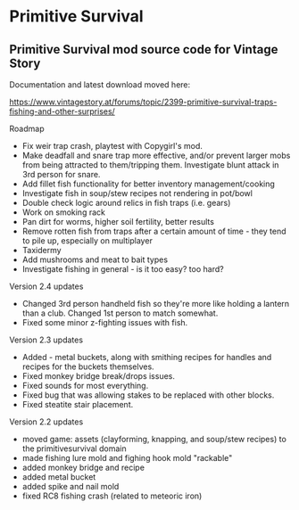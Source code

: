 # Primitive Survival

<h2>Primitive Survival mod source code for Vintage Story</h2>

Documentation and latest download moved here:

https://www.vintagestory.at/forums/topic/2399-primitive-survival-traps-fishing-and-other-surprises/


Roadmap

 - Fix weir trap crash, playtest with Copygirl's mod.
 - Make deadfall and snare trap more effective, and/or prevent larger mobs from being attracted to them/tripping them.  Investigate blunt attack in 3rd person for snare.
 - Add fillet fish functionality for better inventory management/cooking
 - Investigate fish in soup/stew recipes not rendering in pot/bowl
 - Double check logic around relics in fish traps (i.e. gears)
 - Work on smoking rack
 - Pan dirt for worms, higher soil fertility, better results
 - Remove rotten fish from traps after a certain amount of time - they tend to pile up, especially on multiplayer
 - Taxidermy
 - Add mushrooms and meat to bait types
 - Investigate fishing in general - is it too easy?  too hard?  
 
Version 2.4 updates

 - Changed 3rd person handheld fish so they're more like holding a lantern than a club.  Changed 1st person to match somewhat.
 - Fixed some minor z-fighting issues with fish.

Version 2.3 updates

 - Added - metal buckets, along with smithing recipes for handles and recipes for the buckets themselves.
 - Fixed monkey bridge break/drops issues.
 - Fixed sounds for most everything.
 - Fixed bug that was allowing stakes to be replaced with other blocks.
 - Fixed steatite stair placement.

Version 2.2 updates

- moved game: assets (clayforming, knapping, and soup/stew recipes) to the primitivesurvival domain
- made fishing lure mold and fighing hook mold "rackable"
- added monkey bridge and recipe
- added metal bucket
- added spike and nail mold 
- fixed RC8 fishing crash (related to meteoric iron)

